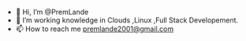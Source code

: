 - 👋 Hi, I’m @PremLande
- 👀 I’m working knowledge  in Clouds ,Linux ,Full  Stack Developement.
- 📫 How to reach me premlande2001@gmail.com

<!---
PremLande/PremLande is a ✨ special ✨ repository because its `README.md` (this file) appears on your GitHub profile.
You can click the Preview link to take a look at your changes.
--->
